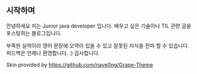 ## 시작하며

안녕하세요 저는 Junior java developer 입니다. 배우고 싶은 기술이나 TIL 관련 글을 포스팅하는 블로그입니다.

부족한 실력이라 영어 문장에 오역이 있을 수 있고 잘못된 지식을 전파 할 수 있습니다. 피드백은 언제나 환영합니다. :) 감사합니다.

Skin provided by https://github.com/naye0ng/Grape-Theme
